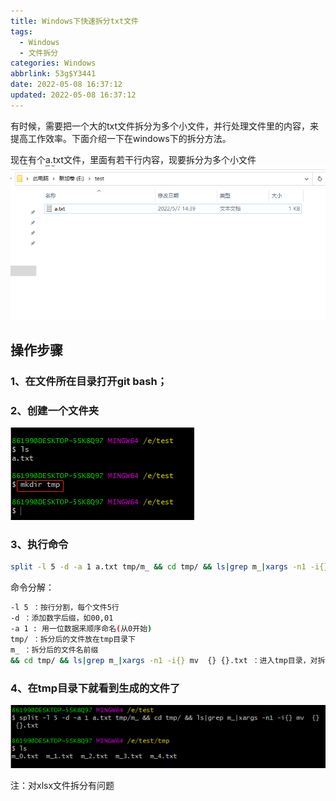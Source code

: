 ```yaml
---
title: Windows下快速拆分txt文件
tags:
  - Windows
  - 文件拆分
categories: Windows
abbrlink: 53g$Y3441
date: 2022-05-08 16:37:12
updated: 2022-05-08 16:37:12
---
```

有时候，需要把一个大的txt文件拆分为多个小文件，并行处理文件里的内容，来提高工作效率。下面介绍一下在windows下的拆分方法。

现在有个a.txt文件，里面有若干行内容，现要拆分为多个小文件
![](/images/split_txt_1.png)

## 操作步骤
### 1、在文件所在目录打开git bash；
### 2、创建一个文件夹
![](/images/split_txt_2.png)
### 3、执行命令
``` bash
split -l 5 -d -a 1 a.txt tmp/m_ && cd tmp/ && ls|grep m_|xargs -n1 -i{} mv  {} {}.txt
``` 
命令分解：
``` bash
-l 5 ：按行分割，每个文件5行
-d ：添加数字后缀，如00,01
-a 1 : 用一位数据来顺序命名(从0开始)
tmp/ ：拆分后的文件放在tmp目录下
m_ ：拆分后的文件名前缀
&& cd tmp/ && ls|grep m_|xargs -n1 -i{} mv  {} {}.txt ：进入tmp目录，对拆分后的文件添加扩展名txt(默认生成的文件是没有扩展名的)
``` 
### 4、在tmp目录下就看到生成的文件了
![](/images/split_txt_3.png)

注：对xlsx文件拆分有问题
